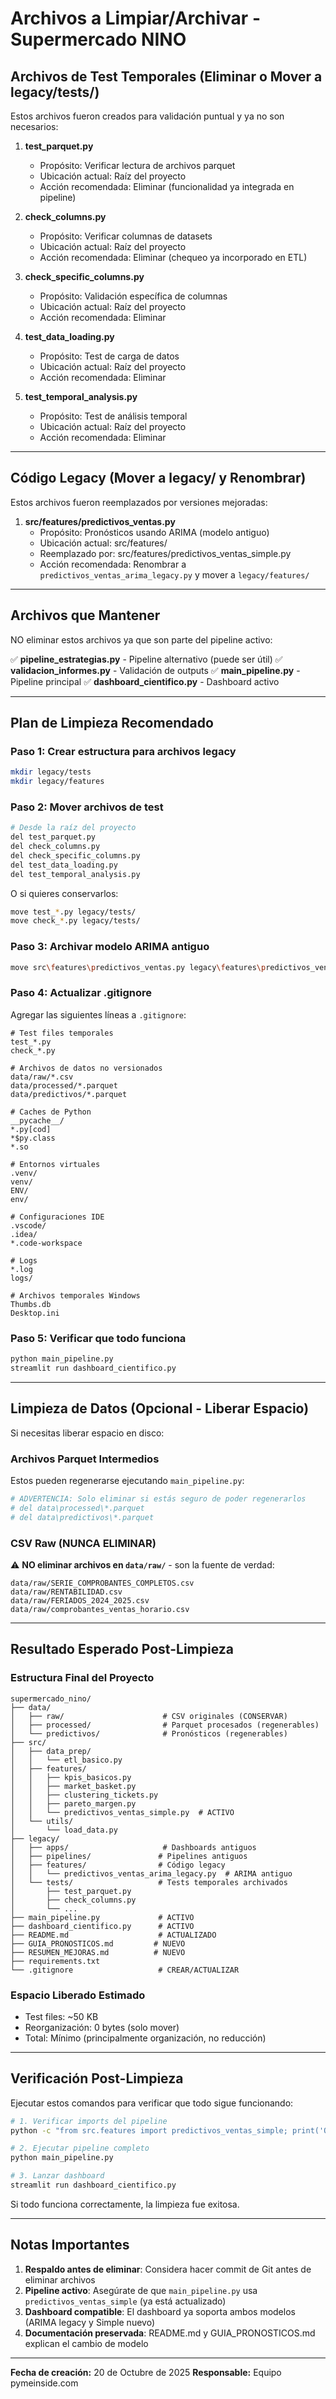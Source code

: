 # Archivos a Limpiar/Archivar - Supermercado NINO

## Archivos de Test Temporales (Eliminar o Mover a legacy/tests/)

Estos archivos fueron creados para validación puntual y ya no son necesarios:

1. **test_parquet.py**
   - Propósito: Verificar lectura de archivos parquet
   - Ubicación actual: Raíz del proyecto
   - Acción recomendada: Eliminar (funcionalidad ya integrada en pipeline)

2. **check_columns.py**
   - Propósito: Verificar columnas de datasets
   - Ubicación actual: Raíz del proyecto
   - Acción recomendada: Eliminar (chequeo ya incorporado en ETL)

3. **check_specific_columns.py**
   - Propósito: Validación específica de columnas
   - Ubicación actual: Raíz del proyecto
   - Acción recomendada: Eliminar

4. **test_data_loading.py**
   - Propósito: Test de carga de datos
   - Ubicación actual: Raíz del proyecto
   - Acción recomendada: Eliminar

5. **test_temporal_analysis.py**
   - Propósito: Test de análisis temporal
   - Ubicación actual: Raíz del proyecto
   - Acción recomendada: Eliminar

---

## Código Legacy (Mover a legacy/ y Renombrar)

Estos archivos fueron reemplazados por versiones mejoradas:

1. **src/features/predictivos_ventas.py**
   - Propósito: Pronósticos usando ARIMA (modelo antiguo)
   - Ubicación actual: src/features/
   - Reemplazado por: src/features/predictivos_ventas_simple.py
   - Acción recomendada: Renombrar a `predictivos_ventas_arima_legacy.py` y mover a `legacy/features/`

---

## Archivos que Mantener

NO eliminar estos archivos ya que son parte del pipeline activo:

✅ **pipeline_estrategias.py** - Pipeline alternativo (puede ser útil)
✅ **validacion_informes.py** - Validación de outputs
✅ **main_pipeline.py** - Pipeline principal
✅ **dashboard_cientifico.py** - Dashboard activo

---

## Plan de Limpieza Recomendado

### Paso 1: Crear estructura para archivos legacy

```bash
mkdir legacy/tests
mkdir legacy/features
```

### Paso 2: Mover archivos de test

```bash
# Desde la raíz del proyecto
del test_parquet.py
del check_columns.py
del check_specific_columns.py
del test_data_loading.py
del test_temporal_analysis.py
```

O si quieres conservarlos:

```bash
move test_*.py legacy/tests/
move check_*.py legacy/tests/
```

### Paso 3: Archivar modelo ARIMA antiguo

```bash
move src\features\predictivos_ventas.py legacy\features\predictivos_ventas_arima_legacy.py
```

### Paso 4: Actualizar .gitignore

Agregar las siguientes líneas a `.gitignore`:

```
# Test files temporales
test_*.py
check_*.py

# Archivos de datos no versionados
data/raw/*.csv
data/processed/*.parquet
data/predictivos/*.parquet

# Caches de Python
__pycache__/
*.py[cod]
*$py.class
*.so

# Entornos virtuales
.venv/
venv/
ENV/
env/

# Configuraciones IDE
.vscode/
.idea/
*.code-workspace

# Logs
*.log
logs/

# Archivos temporales Windows
Thumbs.db
Desktop.ini
```

### Paso 5: Verificar que todo funciona

```bash
python main_pipeline.py
streamlit run dashboard_cientifico.py
```

---

## Limpieza de Datos (Opcional - Liberar Espacio)

Si necesitas liberar espacio en disco:

### Archivos Parquet Intermedios

Estos pueden regenerarse ejecutando `main_pipeline.py`:

```bash
# ADVERTENCIA: Solo eliminar si estás seguro de poder regenerarlos
# del data\processed\*.parquet
# del data\predictivos\*.parquet
```

### CSV Raw (NUNCA ELIMINAR)

⚠️ **NO eliminar archivos en `data/raw/`** - son la fuente de verdad:

```
data/raw/SERIE_COMPROBANTES_COMPLETOS.csv
data/raw/RENTABILIDAD.csv
data/raw/FERIADOS_2024_2025.csv
data/raw/comprobantes_ventas_horario.csv
```

---

## Resultado Esperado Post-Limpieza

### Estructura Final del Proyecto

```
supermercado_nino/
├── data/
│   ├── raw/                      # CSV originales (CONSERVAR)
│   ├── processed/                # Parquet procesados (regenerables)
│   └── predictivos/              # Pronósticos (regenerables)
├── src/
│   ├── data_prep/
│   │   └── etl_basico.py
│   ├── features/
│   │   ├── kpis_basicos.py
│   │   ├── market_basket.py
│   │   ├── clustering_tickets.py
│   │   ├── pareto_margen.py
│   │   └── predictivos_ventas_simple.py  # ACTIVO
│   └── utils/
│       └── load_data.py
├── legacy/
│   ├── apps/                     # Dashboards antiguos
│   ├── pipelines/               # Pipelines antiguos
│   ├── features/                # Código legacy
│   │   └── predictivos_ventas_arima_legacy.py  # ARIMA antiguo
│   └── tests/                   # Tests temporales archivados
│       ├── test_parquet.py
│       ├── check_columns.py
│       └── ...
├── main_pipeline.py             # ACTIVO
├── dashboard_cientifico.py      # ACTIVO
├── README.md                    # ACTUALIZADO
├── GUIA_PRONOSTICOS.md         # NUEVO
├── RESUMEN_MEJORAS.md          # NUEVO
├── requirements.txt
└── .gitignore                   # CREAR/ACTUALIZAR
```

### Espacio Liberado Estimado

- Test files: ~50 KB
- Reorganización: 0 bytes (solo mover)
- Total: Mínimo (principalmente organización, no reducción)

---

## Verificación Post-Limpieza

Ejecutar estos comandos para verificar que todo sigue funcionando:

```bash
# 1. Verificar imports del pipeline
python -c "from src.features import predictivos_ventas_simple; print('OK')"

# 2. Ejecutar pipeline completo
python main_pipeline.py

# 3. Lanzar dashboard
streamlit run dashboard_cientifico.py
```

Si todo funciona correctamente, la limpieza fue exitosa.

---

## Notas Importantes

1. **Respaldo antes de eliminar**: Considera hacer commit de Git antes de eliminar archivos
2. **Pipeline activo**: Asegúrate de que `main_pipeline.py` usa `predictivos_ventas_simple` (ya está actualizado)
3. **Dashboard compatible**: El dashboard ya soporta ambos modelos (ARIMA legacy y Simple nuevo)
4. **Documentación preservada**: README.md y GUIA_PRONOSTICOS.md explican el cambio de modelo

---

**Fecha de creación:** 20 de Octubre de 2025
**Responsable:** Equipo pymeinside.com
